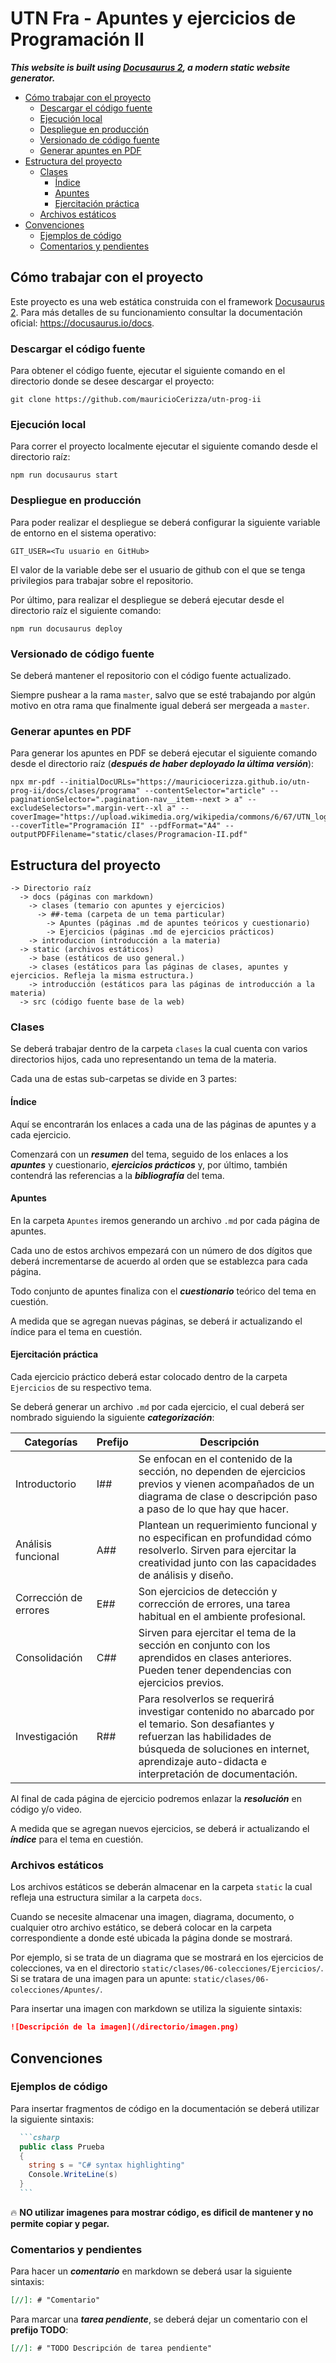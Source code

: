 # UTN Fra - Apuntes y ejercicios de Programación II <!-- omit in toc -->
***This website is built using [Docusaurus 2](https://v2.docusaurus.io/), a modern static website generator.***

- [Cómo trabajar con el proyecto](#cómo-trabajar-con-el-proyecto)
  - [Descargar el código fuente](#descargar-el-código-fuente)
  - [Ejecución local](#ejecución-local)
  - [Despliegue en producción](#despliegue-en-producción)
  - [Versionado de código fuente](#versionado-de-código-fuente)
  - [Generar apuntes en PDF](#generar-apuntes-en-pdf)
- [Estructura del proyecto](#estructura-del-proyecto)
  - [Clases](#clases)
    - [Índice](#índice)
    - [Apuntes](#apuntes)
    - [Ejercitación práctica](#ejercitación-práctica)
  - [Archivos estáticos](#archivos-estáticos)
- [Convenciones](#convenciones)
  - [Ejemplos de código](#ejemplos-de-código)
  - [Comentarios y pendientes](#comentarios-y-pendientes)

## Cómo trabajar con el proyecto
Este proyecto es una web estática construida con el framework [Docusaurus 2](https://v2.docusaurus.io/). Para más detalles de su funcionamiento consultar la documentación oficial: https://docusaurus.io/docs.

### Descargar el código fuente
Para obtener el código fuente, ejecutar el siguiente comando en el directorio donde se desee descargar el proyecto:

```git
git clone https://github.com/mauricioCerizza/utn-prog-ii
```

### Ejecución local
Para correr el proyecto localmente ejecutar el siguiente comando desde el directorio raíz:

```console
npm run docusaurus start
```

### Despliegue en producción
Para poder realizar el despliegue se deberá configurar la siguiente variable de entorno en el sistema operativo:

```console
GIT_USER=<Tu usuario en GitHub>
```

El valor de la variable debe ser el usuario de github con el que se tenga privilegios para trabajar sobre el repositorio. 

Por último, para realizar el despliegue se deberá ejecutar desde el directorio raíz el siguiente comando:

```console
npm run docusaurus deploy
```

### Versionado de código fuente
Se deberá mantener el repositorio con el código fuente actualizado. 

Siempre pushear a la rama `master`, salvo que se esté trabajando por algún motivo en otra rama que finalmente igual deberá ser mergeada a `master`. 

### Generar apuntes en PDF
Para generar los apuntes en PDF se deberá ejecutar el siguiente comando desde el directorio raíz (***después de haber deployado la última versión***):

```console
npx mr-pdf --initialDocURLs="https://mauriciocerizza.github.io/utn-prog-ii/docs/clases/programa" --contentSelector="article" --paginationSelector=".pagination-nav__item--next > a" --excludeSelectors=".margin-vert--xl a" --coverImage="https://upload.wikimedia.org/wikipedia/commons/6/67/UTN_logo.jpg" --coverTitle="Programación II" --pdfFormat="A4" --outputPDFFilename="static/clases/Programacion-II.pdf"
```

## Estructura del proyecto
```
-> Directorio raíz
  -> docs (páginas con markdown)
    -> clases (temario con apuntes y ejercicios)
      -> ##-tema (carpeta de un tema particular)
        -> Apuntes (páginas .md de apuntes teóricos y cuestionario)
        -> Ejercicios (páginas .md de ejercicios prácticos)
    -> introduccion (introducción a la materia)
  -> static (archivos estáticos)
    -> base (estáticos de uso general.)
    -> clases (estáticos para las páginas de clases, apuntes y ejercicios. Refleja la misma estructura.)
    -> introducción (estáticos para las páginas de introducción a la materia)
  -> src (código fuente base de la web)
```

### Clases
Se deberá trabajar dentro de la carpeta `clases` la cual cuenta con varios directorios hijos, cada uno representando un tema de la materia. 

Cada una de estas sub-carpetas se divide en 3 partes:
#### Índice 
Aquí se encontrarán los enlaces a cada una de las páginas de apuntes y a cada ejercicio. 

Comenzará con un ***resumen*** del tema, seguido de los enlaces a los ***apuntes*** y cuestionario, ***ejercicios prácticos*** y, por último, también contendrá las referencias a la ***bibliografía*** del tema.

#### Apuntes 
En la carpeta `Apuntes` iremos generando un archivo `.md` por cada página de apuntes. 

Cada uno de estos archivos empezará con un número de dos dígitos que deberá incrementarse de acuerdo al orden que se establezca para cada página. 

Todo conjunto de apuntes finaliza con el ***cuestionario*** teórico del tema en cuestión. 

A medida que se agregan nuevas páginas, se deberá ir actualizando el índice para el tema en cuestión. 

#### Ejercitación práctica
Cada ejercicio práctico deberá estar colocado dentro de la carpeta `Ejercicios` de su respectivo tema. 

Se deberá generar un archivo `.md` por cada ejercicio, el cual deberá ser nombrado siguiendo la siguiente ***categorización***:

| Categorías               | Prefijo       | Descripción                                                                                                                                                                 |
| ------------------------ | ------------- | --------------------------------------------------------------------------------------------------------------------------------------------------------------------------- |
| Introductorio            | I##           | Se enfocan en el contenido de la sección, no dependen de ejercicios previos y vienen acompañados de un diagrama de clase o descripción paso a paso de lo que hay que hacer. |
| Análisis funcional       | A##           | Plantean un requerimiento funcional y no especifican en profundidad cómo resolverlo. Sirven para ejercitar la creatividad junto con las capacidades de análisis y diseño.   |
| Corrección de errores    | E##           | Son ejercicios de detección y corrección de errores, una tarea habitual en el ambiente profesional.                                                                         |
| Consolidación            | C##           | Sirven para ejercitar el tema de la sección en conjunto con los aprendidos en clases anteriores. Pueden tener dependencias con ejercicios previos.                          |
| Investigación            | R##           | Para resolverlos se requerirá investigar contenido no abarcado por el temario. Son desafiantes y refuerzan las habilidades de búsqueda de soluciones en internet, aprendizaje auto-didacta e interpretación de documentación. |

Al final de cada página de ejercicio podremos enlazar la ***resolución*** en código y/o video.

A medida que se agregan nuevos ejercicios, se deberá ir actualizando el ***índice*** para el tema en cuestión. 

### Archivos estáticos
Los archivos estáticos se deberán almacenar en la carpeta `static` la cual refleja una estructura similar a la carpeta `docs`.

Cuando se necesite almacenar una imagen, diagrama, documento, o cualquier otro archivo estático, se deberá colocar en la carpeta correspondiente a donde esté ubicada la página donde se mostrará.

Por ejemplo, si se trata de un diagrama que se mostrará en los ejercicios de colecciones, va en el directorio `static/clases/06-colecciones/Ejercicios/`. Si se tratara de una imagen para un apunte: `static/clases/06-colecciones/Apuntes/`.

Para insertar una imagen con markdown se utiliza la siguiente sintaxis:

```markdown
![Descripción de la imagen](/directorio/imagen.png)
``` 

## Convenciones
### Ejemplos de código
Para insertar fragmentos de código en la documentación se deberá utilizar la siguiente sintaxis:

````markdown
  ```csharp
  public class Prueba
  {
    string s = "C# syntax highlighting"
    Console.WriteLine(s)
  }
  ```
````

:fire: **NO utilizar imagenes para mostrar código, es dificil de mantener y no permite copiar y pegar.** 

### Comentarios y pendientes
Para hacer un ***comentario*** en markdown se deberá usar la siguiente sintaxis:

```markdown
[//]: # "Comentario"
```

Para marcar una ***tarea pendiente***, se deberá dejar un comentario con el **prefijo TODO**:

```markdown
[//]: # "TODO Descripción de tarea pendiente"
```